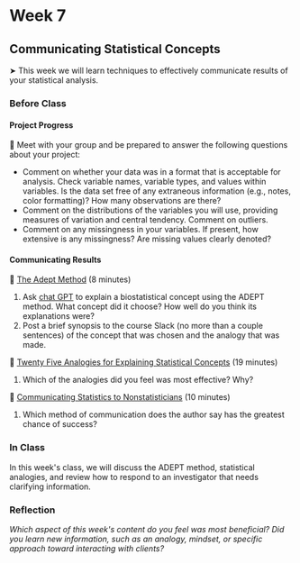 # Week 7

## Communicating Statistical Concepts

&#x27A4; This week we will learn techniques to effectively communicate results of your statistical analysis.

### Before Class

#### Project Progress

👥 Meet with your group and be prepared to answer the following questions about your project:

* Comment on whether your data was in a format that is acceptable for analysis. Check variable names, variable types, and values within variables. Is the data set free of any extraneous information (e.g., notes, color formatting)? How many observations are there?
* Comment on the distributions of the variables you will use, providing measures of variation and central tendency. Comment on outliers.
* Comment on any missingness in your variables. If present, how extensive is any missingness? Are missing values clearly denoted?

#### Communicating Results

📖 [The Adept Method](https://betterexplained.com/articles/adept-method/) (8 minutes)

1. Ask [chat GPT](chatgpt.com) to explain a biostatistical concept using the ADEPT method. What concept did it choose? How well do you think its explanations were? 
2. Post a brief synopsis to the course Slack (no more than a couple sentences) of the concept that was chosen and the analogy that was made.

📖 [Twenty Five Analogies for Explaining Statistical Concepts](http://higherlogicdownload.s3.amazonaws.com/AMSTAT/91c6ce4e-3d37-41fd-bff5-a8027e914f3b/UploadedImages/Twenty-Five_Analogies_for_Explainging_Statistical_Concepts.pdf) (19 minutes)<br />  

1. Which of the analogies did you feel was most effective? Why?

📖 [Communicating Statistics to Nonstatisticians](https://stattrak.amstat.org/2016/08/01/nonstatisticians/) (10 minutes)<br /> 

1. Which method of communication does the author say has the greatest chance of success?

### In Class

In this week's class, we will discuss the ADEPT method, statistical analogies, and review how to respond to an investigator that needs clarifying information.

### Reflection

*Which aspect of this week's content do you feel was most beneficial? Did you learn new information, such as an analogy, mindset, or specific approach toward interacting with clients?*
